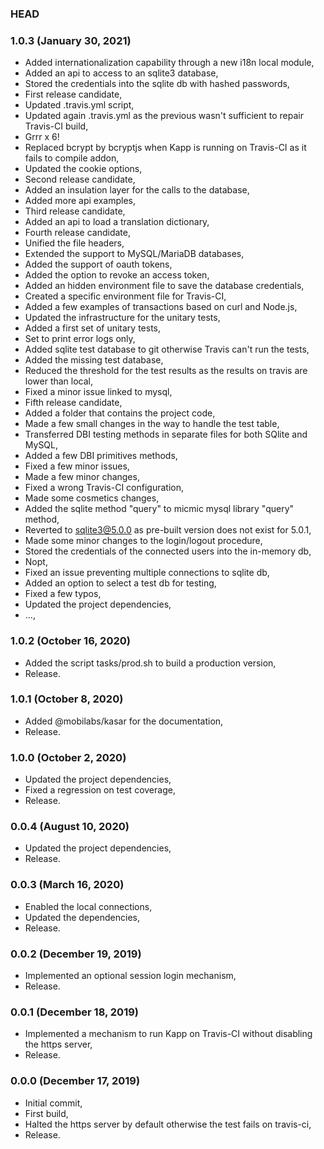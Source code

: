 ### HEAD

### 1.0.3 (January 30, 2021)

  * Added internationalization capability through a new i18n local module,
  * Added an api to access to an sqlite3 database,
  * Stored the credentials into the sqlite db with hashed passwords,
  * First release candidate,
  * Updated .travis.yml script,
  * Updated again .travis.yml as the previous wasn't sufficient to repair Travis-CI build,
  * Grrr x 6!
  * Replaced bcrypt by bcryptjs when Kapp is running on Travis-CI as it fails to compile addon,
  * Updated the cookie options,
  * Second release candidate,
  * Added an insulation layer for the calls to the database,
  * Added more api examples,
  * Third release candidate,
  * Added an api to load a translation dictionary,
  * Fourth release candidate,
  * Unified the file headers,
  * Extended the support to MySQL/MariaDB databases,
  * Added the support of oauth tokens,
  * Added the option to revoke an access token,
  * Added an hidden environment file to save the database credentials,
  * Created a specific environment file for Travis-CI,
  * Added a few examples of transactions based on curl and Node.js,
  * Updated the infrastructure for the unitary tests,
  * Added a first set of unitary tests,
  * Set to print error logs only,
  * Added sqlite test database to git otherwise Travis can't run the tests,
  * Added the missing test database,
  * Reduced the threshold for the test results as the results on travis are lower than local,
  * Fixed a minor issue linked to mysql,
  * Fifth release candidate,
  * Added a folder that contains the project code,
  * Made a few small changes in the way to handle the test table,
  * Transferred DBI testing methods in separate files for both SQlite and MySQL,
  * Added a few DBI primitives methods,
  * Fixed a few minor issues,
  * Made a few minor changes,
  * Fixed a wrong Travis-CI configuration,
  * Made some cosmetics changes,
  * Added the sqlite method "query" to micmic mysql library "query" method,
  * Reverted to sqlite3@5.0.0 as pre-built version does not exist for 5.0.1,
  * Made some minor changes to the login/logout procedure,
  * Stored the credentials of the connected users into the in-memory db,
  * Nopt,
  * Fixed an issue preventing multiple connections to sqlite db,
  * Added an option to select a test db for testing,
  * Fixed a few typos,
  * Updated the project dependencies,
  * ...,


### 1.0.2 (October 16, 2020)

  * Added the script tasks/prod.sh to build a production version,
  * Release.


### 1.0.1 (October 8, 2020)

  * Added @mobilabs/kasar for the documentation,
  * Release.


### 1.0.0 (October 2, 2020)

  * Updated the project dependencies,
  * Fixed a regression on test coverage,
  * Release.


### 0.0.4 (August 10, 2020)

  * Updated the project dependencies,
  * Release.


### 0.0.3 (March 16, 2020)

  * Enabled the local connections,
  * Updated the dependencies,
  * Release.


### 0.0.2 (December 19, 2019)

  * Implemented an optional session login mechanism,
  * Release.


### 0.0.1 (December 18, 2019)

  * Implemented a mechanism to run Kapp on Travis-CI without disabling the https server,
  * Release.


### 0.0.0 (December 17, 2019)

  * Initial commit,
  * First build,
  * Halted the https server by default otherwise the test fails on travis-ci,
  * Release.
